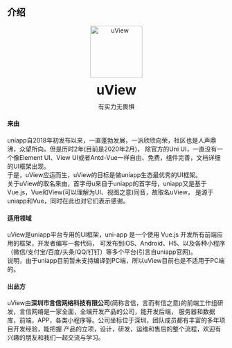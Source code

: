 ## 介绍

<demo-model url="https://youzan.github.io/vant/mobile.html?hide_nav=1&weapp=1#/zh-CN/swipe-cell"></demo-model>

<div class="intro-logo">
	<img class="logo" src="/logo.png" alt="uView" />
	<h3>uView</h3>
	<p class="slogan">有实力无畏惧</p>
</div>

#### 来由

uniapp自2018年初发布以来，一直蓬勃发展，一派欣欣向荣，社区也是人声鼎沸，众望所向。但是历时2年(目前是2020年2月)，
除官方的Uni UI，一直没有一个像Element UI、View UI或者Antd-Vue一样自由、免费，组件完善，文档详细的UI框架出现。  
于是，uView应运而生，uView的目标是做uniapp生态最优秀的UI框架。  
关于uView的取名来由，首字母u来自于uniapp的首字母，uniapp又是基于Vue.js，Vue和View(可以理解为UI、视图之意)同音，故取名uView，
是源于uniapp和Vue，同时在此也对它们表示感谢。


#### 适用领域

uView是uniapp平台专用的UI框架，uni-app 是一个使用 Vue.js 开发所有前端应用的框架，开发者编写一套代码，
可发布到iOS、Android、H5、以及各种小程序（微信/支付宝/百度/头条/QQ/钉钉）等多个平台(引言自uniapp官网)。  
说明，由于uniapp目前暂未支持编译到PC端，所以uView目前也是不适用于PC端的。


#### 出品方

uView由**深圳市言信网络科技有限公司**(简称言信，言而有信之意)的前端工作组研发，言信网络是一家全面，全端开发产品的公司，能开发后端，
服务器和数据库，前端，APP，各类小程序等。公司坐标位于深圳，团队成员都有丰富的多年项目开发经验，能把握
产品的立项，设计，研发，运维和售后的整个流程，欢迎有兴趣的朋友和我们一起交流与学习。


<style>
.intro-logo {
	text-align: center;
}

.intro-logo .logo {
	width: 120px;
}

.intro-logo h3 {
	font-size: 30px;
	font-weight: bold;
	margin-top: 10px;
	margin-bottom: 0;
}

.intro-logo .slogan {
	margin-top: 10px!important;
}
</style>